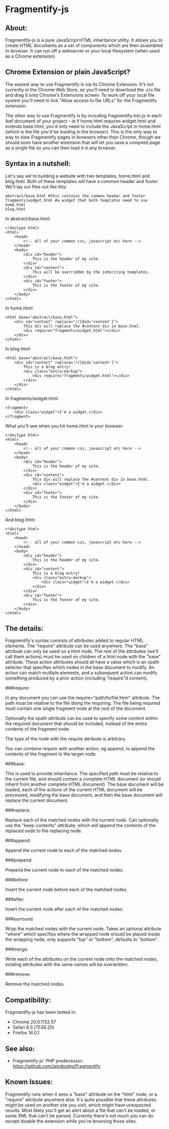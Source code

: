 Fragmentify-js
============

About:
------

Fragmentify-js is a pure JavaScript HTML inheritance utility. It allows you to
create HTML documents as a set of components which are then assembled
in-browser. It can run off a webserver or your local filesystem (when used as a
Chrome extension).

Chrome Extension or plain JavaScript?
-------------------------------------

The easiest way to use Fragmentify is via its Chrome Extension. It's not
currently in the Chrome Web Store, so you'll need to download the .crx file and
drag it onto Chrome's Extensions screen. To work off your local file system
you'll need to tick "Allow access to file URLs" for the Fragmentify extension.

The other way to use Fragmentify is by including fragmentify.min.js in each leaf
document of your project - ie if home.html requires widget.html and extends
base.html, you'd only need to include the JavaScript in home.html (which is the
file you'd be loading in the browser). This is the only way to way to view
Fragmentify pages in browsers other than Chrome, though we should soon have
another extension that will let you save a compiled page as a single file so you
can then load it in any browser.

Syntax in a nutshell:
--------------

Let's say we're building a website with two templates, home.html and blog.html.
Both of these templates will have a common header and footer. We'll lay our
files out like this:

    abstract/base.html #this contains the common header and footer
    fragments/widget.html #a widget that both templates need to use
    home.html
    blog.html

In abstract/base.html:

    <!doctype html>
    <html>
        <head>
            <!-- all of your common css, javascript etc here -->
        </head>
        <body>
            <div id="header">
                This is the header of my site.
            </div>
            <div id="content">
                This will be overridden by the inheriting templates.
            </div>
            <div id="footer">
                This is the footer of my site.
            </div>
        </body>
    </html>

In home.html:

    <html base="abstract/base.html">
        <div id="content" replace="//[@id='content']">
            This div will replace the #content div in base.html.
            <div require="fragments/widget.html"></div>
        </div>
    </html>

In blog.html:

    <html base="abstract/base.html">
        <div id="content" replace="//[@id='content']">
            This is a blog entry!
            <div class="extra-markup">
                <div require="fragments/widget.html"></div>
            </div>
        </div>
    </html>

In fragments/widget.html:
    
    <fragment>
        <div class="widget">I'm a widget.</div>
    </fragment>

What you'll see when you hit home.html in your browser:

    <!doctype html>
    <html>
        <head>
            <!-- all of your common css, javascript etc here -->
        </head>
        <body>
            <div id="header">
                This is the header of my site.
            </div>
            <div id="content">
                This div will replace the #content div in base.html.
                <div class="widget">I'm a widget.</div>
            </div>
            <div id="footer">
                This is the footer of my site.
            </div>
        </body>
    </html>

And blog.html:

    <!doctype html>
    <html>
        <head>
            <!-- all of your common css, javascript etc here -->
        </head>
        <body>
            <div id="header">
                This is the header of my site.
            </div>
            <div id="content">
                This is a blog entry!
                <div class="extra-markup">
                    <div class="widget">I'm a widget.</div>
                </div>
            </div>
            <div id="footer">
                This is the footer of my site.
            </div>
        </body>
    </html>

The details:
------------

Fragmentify's syntax consists of attributes added to regular HTML elements. The
"require" attribute can be used anywhere. The "base" attribute can only be used
on a html node. The rest of the attributes (we'll call them actions) must be
used on children of a html node with the "base" attribute. These action
attributes should all have a value which is an xpath selector that specifies
which nodes in the base document to modify. An action can match multiple
elements, and a subsequent action can modify something produced by a prior
action (including "require"d content).

###require:

In any document you can use the require="path/to/file.html" attribute. The
path must be relative to the file doing the requiring. The file being required
must contain one single fragment node at the root of the document.

Optionally the xpath attribute can be used to specify some content within the
required document that should be included, instead of the entire contents of the
fragment node.

The type of the node with the require attribute is arbitrary.

You can combine require with another action, eg append, to append the contents
of the fragment to the target node.

###base:

This is used to provide inheritance. The specified path must be relative to the
current file, and should contain a complete HTML document (or should inherit
from another complete HTML document). The base document will be loaded, each of
the actions of the current HTML document will be processed, modifying the base
document, and then the base document will replace the current document.

###replace:

Replace each of the matched nodes with the current node. Can optionally use
the "keep-contents" attribute, which will append the contents of the replaced
node to the replacing node.

###append:

Append the current node to each of the matched nodes.

###prepend:

Prepend the current node to each of the matched nodes.

###before:

Insert the current node before each of the matched nodes.

###after:

Insert the current node after each of the matched nodes.

###surround:

Wrap the matched nodes with the current node. Takes an optional attribute
"where" which specifies where the wrapped node should be placed inside the
wrapping node, only supports "top" or "bottom", defaults to "bottom".

###merge:

Write each of the attributes on the current node onto the matched nodes,
existing attributes with the same names will be overwritten.

###remove:

Remove the matched nodes.

Compatibility:
--------------

Fragmentify-js has been tested in:

* Chrome 20.0.1132.57
* Safari 6.0 (7536.25)
* Firefox 14.0.1

See also:
---------

* Fragmentify-js' PHP predecessor: https://github.com/iaindooley/Fragmentify

Known Issues:
-------------

Fragmentify runs when it sees a "base" attribute on the "html" node, or a
"require" attribute anywhere else. It's quite possible that these attributes
might be used on another site you visit, which might have unexpected results.
Most likely you'll get an alert about a file that can't be loaded, or some XML
that can't be parsed. Currently there's not much you can do except disable the
extension while you're browsing those sites.
